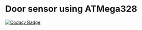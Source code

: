 # Door sensor using ATMega328

[![Codacy Badge](https://api.codacy.com/project/badge/Grade/c4161eb54c464cceb3348b88e450168f)](https://app.codacy.com/gh/sejal-patil-2112/M2_EMBEDDED_DOOR_SENSOR_CIRCUIT?utm_source=github.com&utm_medium=referral&utm_content=sejal-patil-2112/M2_EMBEDDED_DOOR_SENSOR_CIRCUIT&utm_campaign=Badge_Grade_Settings)
